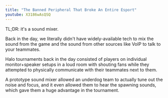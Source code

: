 ```yaml
---
title: "The Banned Peripheral That Broke An Entire Esport"
youtube: X3186wAsQSQ
---
```


TL;DR: it's a sound mixer.

Back in the day, we literally didn't have widely-available tech to mix the sound from the game and the sound from other sources like VoIP to talk to your teammates.

Halo tournaments back in the day consisted of players on individual monitor+speaker setups in a loud room with shouting fans while they attempted to physically communicate with their teammates next to them.

A prototype sound mixer allowed an underdog team to actually tune out the noise and focus, and it even allowed them to hear the spawning sounds, which gave them a huge advantage in the tournament.

